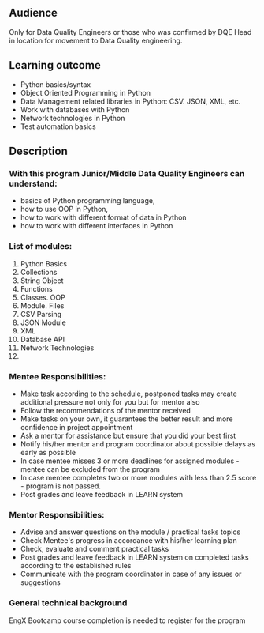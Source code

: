 ## Audience
Only for Data Quality Engineers or those who was confirmed by DQE Head in location for movement to Data Quality engineering.

## Learning outcome
- Python basics/syntax
- Object Oriented Programming in Python
- Data Management related libraries in Python: CSV. JSON, XML, etc.
- Work with databases with Python
- Network technologies in Python
- Test automation basics

## Description
### With this program Junior/Middle Data Quality Engineers can understand:

- basics of Python programming language,
- how to use OOP in Python,
- how to work with different format of data in Python
- how to work with different interfaces in Python
### List of modules:

1. Python Basics
2. Collections
3. String Object
4. Functions
5. Classes. OOP
6. Module. Files
7. CSV Parsing
8. JSON Module
9. XML
10. Database API
11. Network Technologies
12. 
### Mentee Responsibilities:

- Make task according to the schedule, postponed tasks may create additional pressure not only for you but for mentor also
- Follow the recommendations of the mentor received
- Make tasks on your own, it guarantees the better result and more confidence in project appointment
- Ask a mentor for assistance but ensure that you did your best first
- Notify his/her mentor and program coordinator about possible delays as early as possible
- In case mentee misses 3 or more deadlines for assigned modules - mentee can be excluded from the program
- In case mentee completes two or more modules with less than 2.5 score - program is not passed.
- Post grades and leave feedback in LEARN system
  
### Mentor Responsibilities:

- Advise and answer questions on the module / practical tasks topics
- Check Mentee's progress in accordance with his/her learning plan
- Check, evaluate and comment practical tasks
- Post grades and leave feedback in LEARN system on completed tasks according to the established rules
- Communicate with the program coordinator in case of any issues or suggestions
### General technical background

﻿EngX Bootcamp course completion is needed to register for the program


